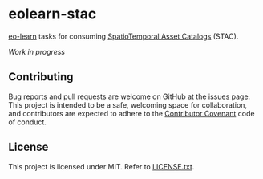 # eolearn-stac

[eo-learn](https://eo-learn.readthedocs.io/en/latest/) tasks for consuming
[SpatioTemporal Asset Catalogs](https://stacspec.org/) (STAC).

*Work in progress*

<!-- pyscaffold-notes -->

## Contributing

Bug reports and pull requests are welcome on GitHub at the [issues
page](https://github.com/dymaxionlabs/eolearn-stac). This project is intended
to be a safe, welcoming space for collaboration, and contributors are expected
to adhere to the [Contributor Covenant](http://contributor-covenant.org) code
of conduct.

## License

This project is licensed under MIT. Refer to [LICENSE.txt](LICENSE.txt).
